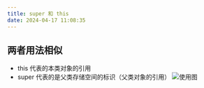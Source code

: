 ```yaml
---
title: super 和 this
date: 2024-04-17 11:08:35
---
```


## 两者用法相似
- this 代表的本类对象的引用
- super 代表的是父类存储空间的标识（父类对象的引用）
![使用图](/Java/WX20240417-135709@2x.png)